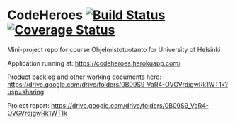 # CodeHeroes      [![Build Status](https://travis-ci.org/taateli/CodeHeroes.svg?branch=master)](https://travis-ci.org/taateli/CodeHeroes) [![Coverage Status](https://coveralls.io/repos/github/taateli/CodeHeroes/badge.png?branch=master)](https://coveralls.io/github/taateli/CodeHeroes?branch=master)


Mini-project repo for course Ohjelmistotuotanto for University of Helsinki

Application running at: https://codeheroes.herokuapp.com/

Product backlog and other working documents here: https://drive.google.com/drive/folders/0B09S9_VaR4-OVGVrdjgwRk1WT1k?usp=sharing

Project report: https://drive.google.com/drive/folders/0B09S9_VaR4-OVGVrdjgwRk1WT1k


